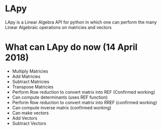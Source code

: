 # LApy
LApy is a Linear Algebra API for python in which one can perform the many Linear Algebraic operations on matricies and vectors

# What can LApy do now (14 April 2018)
  - Multiply Matricies
  - Add Matricies
  - Subtract Matricies
  - Transpose Matricies
  - Perform Row reduction to convert matrix into REF (Confirmed working)
  - Can compute determinants (uses REF function)
  - Perform Row reduction to convert matrix into RREF (confirmed working)
  - Can compute inverse matrix (confirmed working)
  - Can make vectors
  - Add Vectors
  - Subtract Vectors
